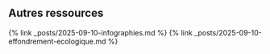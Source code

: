 ## Autres ressources

{% link _posts/2025-09-10-infographies.md %}
{% link _posts/2025-09-10-effondrement-ecologique.md %}
